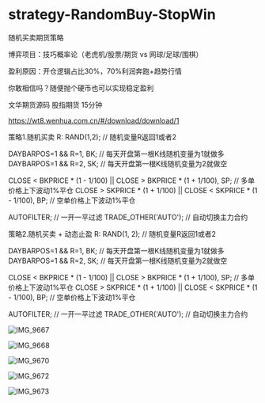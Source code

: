 # strategy-RandomBuy-StopWin
随机买卖期货策略

博弈项目：技巧概率论（老虎机/股票/期货 vs 网球/足球/围棋）

盈利原因：开仓逻辑占比30%，70%利润奔跑+趋势行情

你敢相信吗？随便抛个硬币也可以实现稳定盈利

文华期货源码 股指期货 15分钟

https://wt8.wenhua.com.cn/#/download/download/1

策略1.随机买卖 
R: RAND(1,2);  // 随机变量R返回1或者2

DAYBARPOS=1 && R=1, BK;  // 每天开盘第一根K线随机变量为1就做多
DAYBARPOS=1 && R=2, SK;  // 每天开盘第一根K线随机变量为2就做空

CLOSE < BKPRICE * (1 - 1/100) || CLOSE > BKPRICE * (1 + 1/100), SP;  // 多单价格上下波动1%平仓
CLOSE > SKPRICE * (1 + 1/100) || CLOSE < SKPRICE * (1 - 1/100), BP;  // 空单价格上下波动1%平仓

AUTOFILTER;                   // 一开一平过滤
TRADE_OTHER('AUTO');          // 自动切换主力合约


策略2.随机买卖 + 动态止盈 
R: RAND(1, 2);  // 随机变量R返回1或者2

DAYBARPOS=1 && R=1, BK;       // 每天开盘第一根K线随机变量为1就做多
DAYBARPOS=1 && R=2, SK;       // 每天开盘第一根K线随机变量为2就做空

CLOSE < BKPRICE * (1 - 1/100) || CLOSE > BKPRICE * (1 + 1/100), SP;  // 多单价格上下波动1%平仓
CLOSE > SKPRICE * (1 + 1/100) || CLOSE < SKPRICE * (1 - 1/100), BP;  // 空单价格上下波动1%平仓

AUTOFILTER;                 // 一开一平过滤
TRADE_OTHER('AUTO');        // 自动切换主力合约

![IMG_9667](https://github.com/user-attachments/assets/7f005f03-b00b-4f25-9afa-3d897f4e1c80)

![IMG_9668](https://github.com/user-attachments/assets/0f78a136-704f-4c6f-9173-c290b7f3a908)

![IMG_9670](https://github.com/user-attachments/assets/8fbe4a51-3faf-4b90-9b8a-dff409a945b2)

![IMG_9672](https://github.com/user-attachments/assets/3adb9dfc-58fe-4935-b4dc-7e829a01b74c)

![IMG_9673](https://github.com/user-attachments/assets/2afab977-7ed8-4061-ba16-cb8c28fba82b)

